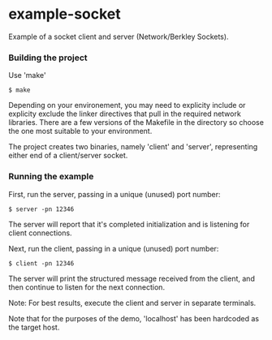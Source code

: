 # example-socket
Example of a socket client and server (Network/Berkley Sockets). 


### Building the project
Use 'make'

    $ make

Depending on your environement, you may need to explicity include or explicity exclude the linker directives that pull in the required network libraries. There are a few versions of the Makefile in the directory so choose the one most suitable to your environment. 

The project creates two binaries, namely 'client' and 'server', representing either end of a client/server socket.

### Running the example
First, run the server, passing in a unique (unused) port number:

    $ server -pn 12346
    
The server will report that it's completed initialization and is listening for client connections.
    
Next, run the client, passing in a unique (unused) port number:

    $ client -pn 12346

The server will print the structured message received from the client, and then continue to listen for the next connection. 

Note: For best results, execute the client and server in separate terminals. 

Note that for the purposes of the demo, 'localhost' has been hardcoded as the target host. 
 
